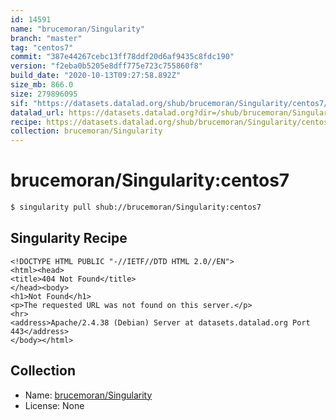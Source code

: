 ```yaml
---
id: 14591
name: "brucemoran/Singularity"
branch: "master"
tag: "centos7"
commit: "387e44267cebc13ff78ddf20d6af9435c8fdc190"
version: "f2eba0b5205e8dff775e723c755860f8"
build_date: "2020-10-13T09:27:58.892Z"
size_mb: 866.0
size: 279896095
sif: "https://datasets.datalad.org/shub/brucemoran/Singularity/centos7/2020-10-13-387e4426-f2eba0b5/f2eba0b5205e8dff775e723c755860f8.sif"
datalad_url: https://datasets.datalad.org?dir=/shub/brucemoran/Singularity/centos7/2020-10-13-387e4426-f2eba0b5/
recipe: https://datasets.datalad.org/shub/brucemoran/Singularity/centos7/2020-10-13-387e4426-f2eba0b5/Singularity
collection: brucemoran/Singularity
---
```


# brucemoran/Singularity:centos7

```bash
$ singularity pull shub://brucemoran/Singularity:centos7
```

## Singularity Recipe

```singularity
<!DOCTYPE HTML PUBLIC "-//IETF//DTD HTML 2.0//EN">
<html><head>
<title>404 Not Found</title>
</head><body>
<h1>Not Found</h1>
<p>The requested URL was not found on this server.</p>
<hr>
<address>Apache/2.4.38 (Debian) Server at datasets.datalad.org Port 443</address>
</body></html>
```

## Collection

 - Name: [brucemoran/Singularity](https://github.com/brucemoran/Singularity)
 - License: None

